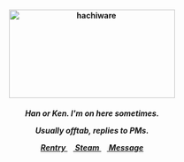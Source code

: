 <h4 align="center">
<img src="https://c.tenor.com/McCfTurCpCAAAAAC/lee-dong-wook-strangers-from-hell.gif"width="300" height="160" alt="hachiware">
<br>
</h4>
<h5 align="center">
  Han or Ken. I'm on here sometimes.
<p align> Usually offtab, replies to PMs. </p>
  
<a href=https://rentry.co/gantz> Rentry </a>⠀<a href=https://steamcommunity.com/id/katocha/> Steam </a>⠀<a href=https://neospring.org/@gantz> Message </a>
